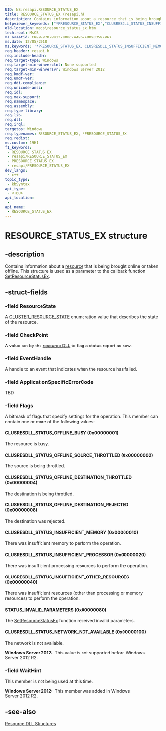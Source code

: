 ```yaml
---
UID: NS:resapi.RESOURCE_STATUS_EX
title: RESOURCE_STATUS_EX (resapi.h)
description: Contains information about a resource that is being brought online or taken offline. This structure is used as a parameter to the callback function SetResourceStatusEx.
helpviewer_keywords: ["*PRESOURCE_STATUS_EX","CLUSRESDLL_STATUS_INSUFFICIENT_MEMORY","CLUSRESDLL_STATUS_INSUFFICIENT_OTHER_RESOURCES","CLUSRESDLL_STATUS_INSUFFICIENT_PROCESSOR","CLUSRESDLL_STATUS_NETWORK_NOT_AVAILABLE","CLUSRESDLL_STATUS_OFFLINE_BUSY","CLUSRESDLL_STATUS_OFFLINE_DESTINATION_REJECTED","CLUSRESDLL_STATUS_OFFLINE_DESTINATION_THROTTLED","CLUSRESDLL_STATUS_OFFLINE_SOURCE_THROTTLED","PRESOURCE_STATUS_EX","PRESOURCE_STATUS_EX structure pointer [Failover Cluster]","RESOURCE_STATUS_EX","RESOURCE_STATUS_EX structure [Failover Cluster]","STATUS_INVALID_PARAMETERS","mscs.resource_status_ex","resapi/PRESOURCE_STATUS_EX","resapi/RESOURCE_STATUS_EX"]
old-location: mscs\resource_status_ex.htm
tech.root: MsCS
ms.assetid: CBEBF870-B413-400C-A485-FD093358FB67
ms.date: 12/05/2018
ms.keywords: '*PRESOURCE_STATUS_EX, CLUSRESDLL_STATUS_INSUFFICIENT_MEMORY, CLUSRESDLL_STATUS_INSUFFICIENT_OTHER_RESOURCES, CLUSRESDLL_STATUS_INSUFFICIENT_PROCESSOR, CLUSRESDLL_STATUS_NETWORK_NOT_AVAILABLE, CLUSRESDLL_STATUS_OFFLINE_BUSY, CLUSRESDLL_STATUS_OFFLINE_DESTINATION_REJECTED, CLUSRESDLL_STATUS_OFFLINE_DESTINATION_THROTTLED, CLUSRESDLL_STATUS_OFFLINE_SOURCE_THROTTLED, PRESOURCE_STATUS_EX, PRESOURCE_STATUS_EX structure pointer [Failover Cluster], RESOURCE_STATUS_EX, RESOURCE_STATUS_EX structure [Failover Cluster], STATUS_INVALID_PARAMETERS, mscs.resource_status_ex, resapi/PRESOURCE_STATUS_EX, resapi/RESOURCE_STATUS_EX'
req.header: resapi.h
req.include-header: 
req.target-type: Windows
req.target-min-winverclnt: None supported
req.target-min-winversvr: Windows Server 2012
req.kmdf-ver: 
req.umdf-ver: 
req.ddi-compliance: 
req.unicode-ansi: 
req.idl: 
req.max-support: 
req.namespace: 
req.assembly: 
req.type-library: 
req.lib: 
req.dll: 
req.irql: 
targetos: Windows
req.typenames: RESOURCE_STATUS_EX, *PRESOURCE_STATUS_EX
req.redist: 
ms.custom: 19H1
f1_keywords:
 - RESOURCE_STATUS_EX
 - resapi/RESOURCE_STATUS_EX
 - PRESOURCE_STATUS_EX
 - resapi/PRESOURCE_STATUS_EX
dev_langs:
 - c++
topic_type:
 - kbSyntax
api_type:
 - <TBD>
api_location:
 - 
api_name:
 - RESOURCE_STATUS_EX
---
```


# RESOURCE_STATUS_EX structure


## -description

Contains information 
    about a <a href="/previous-versions/windows/desktop/mscs/resources">resource</a> that is being brought online or taken offline. 
    This structure is used as a parameter to the callback function 
    <a href="/previous-versions/windows/desktop/api/resapi/nc-resapi-pset_resource_status_routine_ex">SetResourceStatusEx</a>.

## -struct-fields

### -field ResourceState

A <a href="/previous-versions/windows/desktop/api/clusapi/ne-clusapi-cluster_resource_state">CLUSTER_RESOURCE_STATE</a> enumeration value that describes the state of the resource.

### -field CheckPoint

A value set by the <a href="/previous-versions/windows/desktop/mscs/resource-dlls">resource DLL</a> to flag a status 
      report as new.

### -field EventHandle

A handle to an event that indicates when the resource has failed.

### -field ApplicationSpecificErrorCode

TBD

### -field Flags

A bitmask of flags that specify settings for the operation. This member can contain one or more of the following values:



#### CLUSRESDLL_STATUS_OFFLINE_BUSY (0x00000001)

The resource is busy.



#### CLUSRESDLL_STATUS_OFFLINE_SOURCE_THROTTLED (0x00000002)

The source is  being throttled.



#### CLUSRESDLL_STATUS_OFFLINE_DESTINATION_THROTTLED (0x00000004)

The destination is being throttled.



#### CLUSRESDLL_STATUS_OFFLINE_DESTINATION_REJECTED (0x00000008)

The destination was rejected.



#### CLUSRESDLL_STATUS_INSUFFICIENT_MEMORY (0x00000010)

There was insufficient memory to perform the operation.



#### CLUSRESDLL_STATUS_INSUFFICIENT_PROCESSOR (0x00000020)

There was insufficient processing resources to perform the operation.



#### CLUSRESDLL_STATUS_INSUFFICIENT_OTHER_RESOURCES (0x00000040)

There was insufficient resources (other than processing or memory resources) to perform the operation.



#### STATUS_INVALID_PARAMETERS (0x00000080)

The <a href="/previous-versions/windows/desktop/api/resapi/nc-resapi-pset_resource_status_routine_ex">SetResourceStatusEx</a> function received invalid parameters.



#### CLUSRESDLL_STATUS_NETWORK_NOT_AVAILABLE (0x00000100)

The network is not available.

<b>Windows Server 2012:  </b>This value is not supported before Windows Server 2012 R2.

### -field WaitHint

This member is not being used at this time.

<b>Windows Server 2012:  </b>This member was added in Windows Server 2012 R2.

## -see-also

<a href="/previous-versions/windows/desktop/mscs/resource-dll-structures">Resource DLL Structures</a>